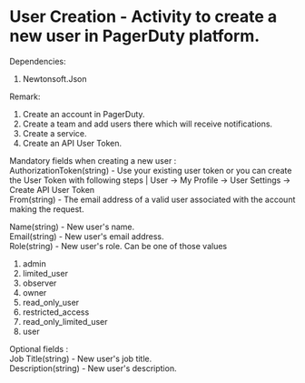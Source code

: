 ﻿# User Creation - Activity to create a new user in PagerDuty platform.

Dependencies:
1. Newtonsoft.Json

Remark:
1. Create an account in PagerDuty.
3. Create a team and add users there which will receive notifications.
4. Create a service.
5. Create an API User Token.

Mandatory fields when creating a new user :<br />
AuthorizationToken(string) - Use your existing user token or you can create the User Token with following steps | User -> My Profile -> User Settings -> Create API User Token<br />
From(string) - The email address of a valid user associated with the account making the request.<br />

Name(string) - New user's name.<br />
Email(string) - New user's email address.<br />
Role(string) - New user's role. Can be one of those values <br />
1. admin
2. limited_user
3. observer
4. owner
5. read_only_user
6. restricted_access
7. read_only_limited_user
8. user

Optional fields : <br />
Job Title(string) - New user's job title.<br />
Description(string) - New user's description.<br />
 